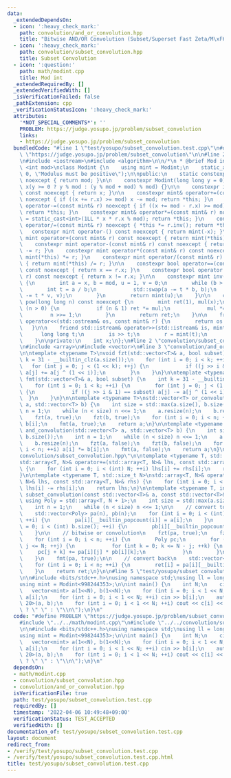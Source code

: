 ```yaml
---
data:
  _extendedDependsOn:
  - icon: ':heavy_check_mark:'
    path: convolution/and_or_convolution.hpp
    title: "Bitwise AND/OR Convolution (Subset/Superset Fast Zeta/M\xF6bius Transform)"
  - icon: ':heavy_check_mark:'
    path: convolution/subset_convolution.hpp
    title: Subset Convolution
  - icon: ':question:'
    path: math/modint.cpp
    title: Mod int
  _extendedRequiredBy: []
  _extendedVerifiedWith: []
  _isVerificationFailed: false
  _pathExtension: cpp
  _verificationStatusIcon: ':heavy_check_mark:'
  attributes:
    '*NOT_SPECIAL_COMMENTS*': ''
    PROBLEM: https://judge.yosupo.jp/problem/subset_convolution
    links:
    - https://judge.yosupo.jp/problem/subset_convolution
  bundledCode: "#line 1 \"test/yosupo/subset_convolution.test.cpp\"\n#define PROBLEM\
    \ \"https://judge.yosupo.jp/problem/subset_convolution\"\n\n#line 2 \"math/modint.cpp\"\
    \n#include <iostream>\n#include <algorithm>\n\n/*\n * @brief Mod int\n */\ntemplate\
    \ <int mod>\nclass Modint {\n    using mint = Modint;\n    static_assert(mod >\
    \ 0, \"Modulus must be positive\");\n\npublic:\n    static constexpr int get_mod()\
    \ noexcept { return mod; }\n\n    constexpr Modint(long long y = 0) noexcept :\
    \ x(y >= 0 ? y % mod : (y % mod + mod) % mod) {}\n\n    constexpr int value()\
    \ const noexcept { return x; }\n\n    constexpr mint& operator+=(const mint& r)\
    \ noexcept { if ((x += r.x) >= mod) x -= mod; return *this; }\n    constexpr mint&\
    \ operator-=(const mint& r) noexcept { if ((x += mod - r.x) >= mod) x -= mod;\
    \ return *this; }\n    constexpr mint& operator*=(const mint& r) noexcept { x\
    \ = static_cast<int>(1LL * x * r.x % mod); return *this; }\n    constexpr mint&\
    \ operator/=(const mint& r) noexcept { *this *= r.inv(); return *this; }\n\n \
    \   constexpr mint operator-() const noexcept { return mint(-x); }\n\n    constexpr\
    \ mint operator+(const mint& r) const noexcept { return mint(*this) += r; }\n\
    \    constexpr mint operator-(const mint& r) const noexcept { return mint(*this)\
    \ -= r; }\n    constexpr mint operator*(const mint& r) const noexcept { return\
    \ mint(*this) *= r; }\n    constexpr mint operator/(const mint& r) const noexcept\
    \ { return mint(*this) /= r; }\n\n    constexpr bool operator==(const mint& r)\
    \ const noexcept { return x == r.x; }\n    constexpr bool operator!=(const mint&\
    \ r) const noexcept { return x != r.x; }\n\n    constexpr mint inv() const noexcept\
    \ {\n        int a = x, b = mod, u = 1, v = 0;\n        while (b > 0) {\n    \
    \        int t = a / b;\n            std::swap(a -= t * b, b);\n            std::swap(u\
    \ -= t * v, v);\n        }\n        return mint(u);\n    }\n\n    constexpr mint\
    \ pow(long long n) const noexcept {\n        mint ret(1), mul(x);\n        while\
    \ (n > 0) {\n            if (n & 1) ret *= mul;\n            mul *= mul;\n   \
    \         n >>= 1;\n        }\n        return ret;\n    }\n\n    friend std::ostream&\
    \ operator<<(std::ostream& os, const mint& r) {\n        return os << r.x;\n \
    \   }\n\n    friend std::istream& operator>>(std::istream& is, mint& r) {\n  \
    \      long long t;\n        is >> t;\n        r = mint(t);\n        return is;\n\
    \    }\n\nprivate:\n    int x;\n};\n#line 2 \"convolution/subset_convolution.hpp\"\
    \n#include <array>\n#include <vector>\n#line 3 \"convolution/and_or_convolution.hpp\"\
    \n\ntemplate <typename T>\nvoid fzt(std::vector<T>& a, bool subset) {\n    int\
    \ k = 31 - __builtin_clz(a.size());\n    for (int i = 0; i < k; ++i) {\n     \
    \   for (int j = 0; j < (1 << k); ++j) {\n            if ((j >> i & 1) == subset)\
    \ a[j] += a[j ^ (1 << i)];\n        }\n    }\n}\n\ntemplate <typename T>\nvoid\
    \ fmt(std::vector<T>& a, bool subset) {\n    int k = 31 - __builtin_clz(a.size());\n\
    \    for (int i = 0; i < k; ++i) {\n        for (int j = 0; j < (1 << k); ++j)\
    \ {\n            if ((j >> i & 1) == subset) a[j] -= a[j ^ (1 << i)];\n      \
    \  }\n    }\n}\n\ntemplate <typename T>\nstd::vector<T> or_convolution(std::vector<T>\
    \ a, std::vector<T> b) {\n    int size = std::max(a.size(), b.size());\n    int\
    \ n = 1;\n    while (n < size) n <<= 1;\n    a.resize(n);\n    b.resize(n);\n\
    \    fzt(a, true);\n    fzt(b, true);\n    for (int i = 0; i < n; ++i) a[i] *=\
    \ b[i];\n    fmt(a, true);\n    return a;\n}\n\ntemplate <typename T>\nstd::vector<T>\
    \ and_convolution(std::vector<T> a, std::vector<T> b) {\n    int size = std::max(a.size(),\
    \ b.size());\n    int n = 1;\n    while (n < size) n <<= 1;\n    a.resize(n);\n\
    \    b.resize(n);\n    fzt(a, false);\n    fzt(b, false);\n    for (int i = 0;\
    \ i < n; ++i) a[i] *= b[i];\n    fmt(a, false);\n    return a;\n}\n#line 5 \"\
    convolution/subset_convolution.hpp\"\n\ntemplate <typename T, std::size_t N>\n\
    std::array<T, N>& operator+=(std::array<T, N>& lhs, const std::array<T, N>& rhs)\
    \ {\n    for (int i = 0; i < (int) N; ++i) lhs[i] += rhs[i];\n    return lhs;\n\
    }\n\ntemplate <typename T, std::size_t N>\nstd::array<T, N>& operator-=(std::array<T,\
    \ N>& lhs, const std::array<T, N>& rhs) {\n    for (int i = 0; i < (int) N; ++i)\
    \ lhs[i] -= rhs[i];\n    return lhs;\n}\n\ntemplate <typename T, int N>\nstd::vector<T>\
    \ subset_convolution(const std::vector<T>& a, const std::vector<T>& b) {\n   \
    \ using Poly = std::array<T, N + 1>;\n    int size = std::max(a.size(), b.size());\n\
    \    int n = 1;\n    while (n < size) n <<= 1;\n\n    // convert to polynomials\n\
    \    std::vector<Poly> pa(n), pb(n);\n    for (int i = 0; i < (int) a.size();\
    \ ++i) {\n        pa[i][__builtin_popcount(i)] = a[i];\n    }\n    for (int i\
    \ = 0; i < (int) b.size(); ++i) {\n        pb[i][__builtin_popcount(i)] = b[i];\n\
    \    }\n\n    // bitwise or convolution\n    fzt(pa, true);\n    fzt(pb, true);\n\
    \    for (int i = 0; i < n; ++i) {\n        Poly pc;\n        for (int j = 0;\
    \ j <= N; ++j) {\n            for (int k = 0; k <= N - j; ++k) {\n           \
    \     pc[j + k] += pa[i][j] * pb[i][k];\n            }\n        }\n        pa[i].swap(pc);\n\
    \    }\n    fmt(pa, true);\n\n    // convert back\n    std::vector<T> ret(n);\n\
    \    for (int i = 0; i < n; ++i) {\n        ret[i] = pa[i][__builtin_popcount(i)];\n\
    \    }\n    return ret;\n}\n\n#line 5 \"test/yosupo/subset_convolution.test.cpp\"\
    \n\n#include <bits/stdc++.h>\nusing namespace std;\nusing ll = long long;\n\n\
    using mint = Modint<998244353>;\n\nint main() {\n    int N;\n    cin >> N;\n \
    \   vector<mint> a(1<<N), b(1<<N);\n    for (int i = 0; i < 1 << N; ++i) cin >>\
    \ a[i];\n    for (int i = 0; i < 1 << N; ++i) cin >> b[i];\n    auto c = subset_convolution<mint,\
    \ 20>(a, b);\n    for (int i = 0; i < 1 << N; ++i) cout << c[i] << (i < (1<<N)-1\
    \ ? \" \" : \"\\n\");\n}\n"
  code: "#define PROBLEM \"https://judge.yosupo.jp/problem/subset_convolution\"\n\n\
    #include \"../../math/modint.cpp\"\n#include \"../../convolution/subset_convolution.hpp\"\
    \n\n#include <bits/stdc++.h>\nusing namespace std;\nusing ll = long long;\n\n\
    using mint = Modint<998244353>;\n\nint main() {\n    int N;\n    cin >> N;\n \
    \   vector<mint> a(1<<N), b(1<<N);\n    for (int i = 0; i < 1 << N; ++i) cin >>\
    \ a[i];\n    for (int i = 0; i < 1 << N; ++i) cin >> b[i];\n    auto c = subset_convolution<mint,\
    \ 20>(a, b);\n    for (int i = 0; i < 1 << N; ++i) cout << c[i] << (i < (1<<N)-1\
    \ ? \" \" : \"\\n\");\n}\n"
  dependsOn:
  - math/modint.cpp
  - convolution/subset_convolution.hpp
  - convolution/and_or_convolution.hpp
  isVerificationFile: true
  path: test/yosupo/subset_convolution.test.cpp
  requiredBy: []
  timestamp: '2022-04-06 10:49:48+09:00'
  verificationStatus: TEST_ACCEPTED
  verifiedWith: []
documentation_of: test/yosupo/subset_convolution.test.cpp
layout: document
redirect_from:
- /verify/test/yosupo/subset_convolution.test.cpp
- /verify/test/yosupo/subset_convolution.test.cpp.html
title: test/yosupo/subset_convolution.test.cpp
---
```

